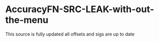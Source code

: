 # AccuracyFN-SRC-LEAK-with-out-the-menu
This source is fully updated all offsets and sigs are up to date 
